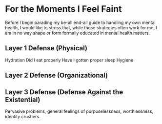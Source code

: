 # For the Moments I Feel Faint

Before I begin parading my be-all end-all guide to handling my own mental health, I would like to stress that, while these strategies often work for me, I am in no way shape or form formally educated in mental health matters.

## Layer 1 Defense (Physical)

Hydration
Did I eat properly
Have I gotten proper sleep
Hygiene

## Layer 2 Defense (Organizational)


## Layer 3 Defense (Defense Against the Existential)
Pervasive problems, general feelings of purposelessness, worthlessness, identity crushers.
